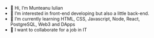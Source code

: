 - 👋 Hi, I’m Munteanu Iulian
- 👀 I’m interested in front-end developing but also a little back-end.
- 🌱 I’m currently learning HTML, CSS, Javascript, Node, React, PostgreSQL, Web3 and DApps
- 💞️ I want to collaborate for a job in IT

